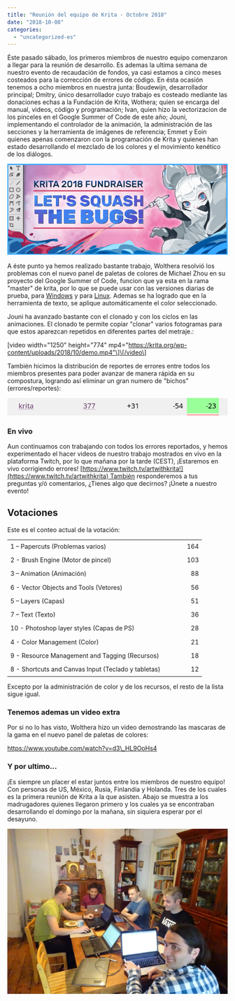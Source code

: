 ```yaml
---
title: "Reunión del equipo de Krita - Octobre 2018"
date: "2018-10-08"
categories: 
  - "uncategorized-es"
---
```


Éste pasado sábado, los primeros miembros de nuestro equipo comenzaron a llegar para la reunión de desarrollo. Es ademas la ultima semana de nuestro evento de recaudación de fondos, ya casi estamos a cinco meses costeados para la corrección de errores de código. En ésta ocasión tenemos a ocho miembros en nuestra junta: Boudewijn, desarrollador principal; Dmitry, único desarrollador cuyo trabajo es costeado mediante las donaciones echas a la Fundación de Krita, Wothera; quien se encarga del manual, videos, código y programación; Ivan, quien hizo la vectorizacion de los pinceles en el Google Summer of Code de este año; Jouni, implementando el controlador de la animación, la administración de las secciones y la herramienta de imágenes de referencia; Emmet y Eoin quienes apenas comenzaron con la programación de Krita y quienes han estado desarrollando el mezclado de los colores y el movimiento kenético de los diálogos.

[![](images/2018-fundraiser-hero2.png)](https://krita.org)

A éste punto ya hemos realizado bastante trabajo, Wolthera resolvió los problemas con el nuevo panel de paletas de colores de Michael Zhou en su proyecto del Google Summer of Code, funcion que ya esta en la rama "master" de krita, por lo que se puede usar con las versiones diarias de prueba, para [Windows](https://binary-factory.kde.org/job/Krita_Nightly_Windows_Build/) y para [Linux](https://binary-factory.kde.org/job/Krita_Nightly_Appimage_Build/). Ademas se ha logrado que en la herramienta de texto, se aplique automáticamente el color seleccionado.

Jouni ha avanzado bastante con el clonado y con los ciclos en las animaciones. El clonado te permite copiar "clonar" varios fotogramas para que estos aparezcan repetidos en diferentes partes del metraje.:

\[video width="1250" height="774" mp4="https://krita.org/wp-content/uploads/2018/10/demo.mp4"\]\[/video\]

También hicimos la distribución de reportes de errores entre todos los miembros presentes para poder avanzar de manera rápida en su compostura, logrando así eliminar un gran numero de "bichos" (errores/reportes):

[![](images/bugs_fixed.png)](https://bugs.kde.org/weekly-bug-summary.cgi)

### En vivo

Aun continuamos con trabajando con todos los errores reportados, y hemos experimentado el hacer videos de nuestro trabajo mostrados en vivo en la plataforma Twitch, por lo que mañana por la tarde (CEST), ¡Estaremos en vivo corrigiendo errores! [https://www.twitch.tv/artwithkrita!](https://www.twitch.tv/artwithkrita) También responderemos a tus preguntas y/ó comentarios, ¿Tienes algo que decirnos? ¡Únete a nuestro evento!

## Votaciones

Este es el conteo actual de la votación:

<table border="0" cellspacing="0"><colgroup width="366"></colgroup><colgroup width="79"></colgroup><tbody><tr><td align="left" height="26">1 – Papercuts (Problemas varios)</td><td align="right">164</td></tr><tr><td align="left" height="26">2 - Brush Engine (Motor de pincel)</td><td align="right">103</td></tr><tr><td align="left" height="26">3 – Animation (Animación)</td><td align="right">88</td></tr><tr><td align="left" height="26">6 - Vector Objects and Tools (Vetores)</td><td align="right">56</td></tr><tr><td align="left" height="26">5 – Layers (Capas)</td><td align="right">51</td></tr><tr><td align="left" height="26">7 – Text (Texto)</td><td align="right">36</td></tr><tr><td align="left" height="26">10 - Photoshop layer styles (Capas de PS)</td><td align="right">28</td></tr><tr><td align="left" height="26">4 - Color Management (Color)</td><td align="right">21</td></tr><tr><td align="left" height="26">9 - Resource Management and Tagging (Recursos)</td><td align="right">18</td></tr><tr><td align="left" height="26">8 - Shortcuts and Canvas Input (Teclado y tabletas)</td><td align="right">12</td></tr></tbody></table>

Excepto por la administración de color y de los recursos, el resto de la lista sigue igual.

### Tenemos ademas un video extra

Por si no lo has visto, Wolthera hizo un video demostrando las mascaras de la gama en el nuevo panel de paletas de colores:

https://www.youtube.com/watch?v=d3\_HL9OoHs4

### Y por ultimo...

¡Es siempre un placer el estar juntos entre los miembros de nuestro equipo! Con personas de US, México, Rusia, Finlandia y Holanda. Tres de los cuales es la primera reunión de Krita a la que asisten. Abajo se muestra a los madrugadores quienes llegaron primero y los cuales ya se encontraban desarrollando el domingo por la mañana, sin siquiera esperar por el desayuno.

[![](images/DSC00220-1024x768.jpg)](https://krita.org/wp-content/uploads/2018/10/DSC00220.jpg)
